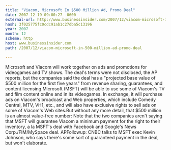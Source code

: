 ```yaml
---
title: "Viacom, Microsoft In $500 Million Ad, Promo Deal"
date: 2007-12-19 09:00:27 -0600
external-url: http://www.businessinsider.com/2007/12/viacom-microsoft-in-500-million-ad-promo-deal
hash: 3f025775fc0cdc91ab1c27dba5c13196
year: 2007
month: 12
scheme: http
host: www.businessinsider.com
path: /2007/12/viacom-microsoft-in-500-million-ad-promo-deal

---
```


Microsoft and Viacom will work together on ads and promotions for videogames and TV shows. The deal's terms were not disclosed, the AP reports, but the companies said the deal has a "projected base value of $500 million for the first five years" from revenue sharing, guarantees, and content licensing.Microsoft (MSFT) will be able to use some of Viacom's TV and film content online and in its videogames. In exchange, it will purchase ads on Viacom's broadcast and Web properties, which include Comedy Central, MTV, VH1, etc., and will also have exclusive rights to sell ads on some of Viacom's Web sites.But without any more detail, that $500 million is an almost value-free number: Note that the two companies aren't saying that MSFT will guarantee Viacom a minimum payment for the right to their inventory, a la MSFT's deal with Facebook and Google's News Corp./FIM/MySpace deal. APFollowup: CNBC talks to MSFT exec Kevin Johnson, who says there's some sort of guaranteed payment in the deal, but won't elaborate.
